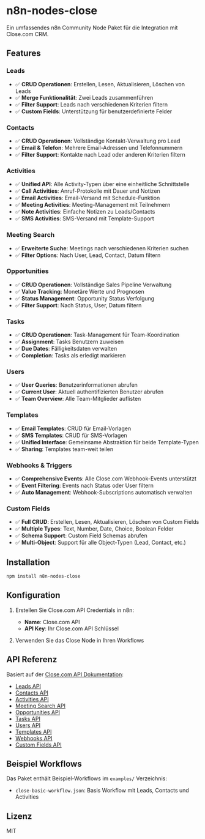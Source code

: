 # n8n-nodes-close

Ein umfassendes n8n Community Node Paket für die Integration mit Close.com CRM.

## Features

### Leads
- ✅ **CRUD Operationen**: Erstellen, Lesen, Aktualisieren, Löschen von Leads
- ✅ **Merge Funktionalität**: Zwei Leads zusammenführen
- ✅ **Filter Support**: Leads nach verschiedenen Kriterien filtern
- ✅ **Custom Fields**: Unterstützung für benutzerdefinierte Felder

### Contacts
- ✅ **CRUD Operationen**: Vollständige Kontakt-Verwaltung pro Lead
- ✅ **Email & Telefon**: Mehrere Email-Adressen und Telefonnummern
- ✅ **Filter Support**: Kontakte nach Lead oder anderen Kriterien filtern

### Activities
- ✅ **Unified API**: Alle Activity-Typen über eine einheitliche Schnittstelle
- ✅ **Call Activities**: Anruf-Protokolle mit Dauer und Notizen
- ✅ **Email Activities**: Email-Versand mit Schedule-Funktion
- ✅ **Meeting Activities**: Meeting-Management mit Teilnehmern
- ✅ **Note Activities**: Einfache Notizen zu Leads/Contacts
- ✅ **SMS Activities**: SMS-Versand mit Template-Support

### Meeting Search
- ✅ **Erweiterte Suche**: Meetings nach verschiedenen Kriterien suchen
- ✅ **Filter Options**: Nach User, Lead, Contact, Datum filtern

### Opportunities
- ✅ **CRUD Operationen**: Vollständige Sales Pipeline Verwaltung
- ✅ **Value Tracking**: Monetäre Werte und Prognosen
- ✅ **Status Management**: Opportunity Status Verfolgung
- ✅ **Filter Support**: Nach Status, User, Datum filtern

### Tasks
- ✅ **CRUD Operationen**: Task-Management für Team-Koordination
- ✅ **Assignment**: Tasks Benutzern zuweisen
- ✅ **Due Dates**: Fälligkeitsdaten verwalten
- ✅ **Completion**: Tasks als erledigt markieren

### Users
- ✅ **User Queries**: Benutzerinformationen abrufen
- ✅ **Current User**: Aktuell authentifizierten Benutzer abrufen
- ✅ **Team Overview**: Alle Team-Mitglieder auflisten

### Templates
- ✅ **Email Templates**: CRUD für Email-Vorlagen
- ✅ **SMS Templates**: CRUD für SMS-Vorlagen
- ✅ **Unified Interface**: Gemeinsame Abstraktion für beide Template-Typen
- ✅ **Sharing**: Templates team-weit teilen

### Webhooks & Triggers
- ✅ **Comprehensive Events**: Alle Close.com Webhook-Events unterstützt
- ✅ **Event Filtering**: Events nach Status oder User filtern
- ✅ **Auto Management**: Webhook-Subscriptions automatisch verwalten

### Custom Fields
- ✅ **Full CRUD**: Erstellen, Lesen, Aktualisieren, Löschen von Custom Fields
- ✅ **Multiple Types**: Text, Number, Date, Choice, Boolean Felder
- ✅ **Schema Support**: Custom Field Schemas abrufen
- ✅ **Multi-Object**: Support für alle Object-Typen (Lead, Contact, etc.)

## Installation

```bash
npm install n8n-nodes-close
```

## Konfiguration

1. Erstellen Sie Close.com API Credentials in n8n:
   - **Name**: Close.com API
   - **API Key**: Ihr Close.com API Schlüssel

2. Verwenden Sie das Close Node in Ihren Workflows

## API Referenz

Basiert auf der [Close.com API Dokumentation](https://developer.close.com/):

- [Leads API](https://developer.close.com/resources/leads/)
- [Contacts API](https://developer.close.com/resources/contacts/)
- [Activities API](https://developer.close.com/resources/activities/)
- [Meeting Search API](https://developer.close.com/resources/meeting-search/)
- [Opportunities API](https://developer.close.com/resources/opportunities/)
- [Tasks API](https://developer.close.com/resources/tasks/)
- [Users API](https://developer.close.com/resources/users/)
- [Templates API](https://developer.close.com/resources/email-templates/)
- [Webhooks API](https://developer.close.com/resources/webhook-subscriptions/)
- [Custom Fields API](https://developer.close.com/resources/custom-fields/)

## Beispiel Workflows

Das Paket enthält Beispiel-Workflows im `examples/` Verzeichnis:

- `close-basic-workflow.json`: Basis Workflow mit Leads, Contacts und Activities

## Lizenz

MIT